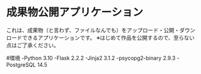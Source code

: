 # 成果物公開アプリケーション
これは、成果物（と言わず、ファイルなんでも）をアップロード・公開・ダウンロードできるアプリケーションです。
※はじめて作品を公開するので、至らない点はご了承ください。

#環境
-Python 3.10
-Flask 2.2.2
-Jinja2 3.1.2
-psycopg2-binary 2.9.3
-PostgreSQL 14.5
